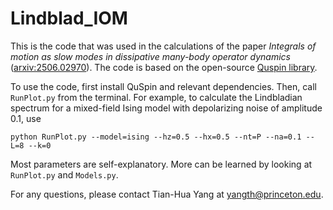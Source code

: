 # Lindblad_IOM

This is the code that was used in the calculations of the paper *Integrals of motion as slow modes in dissipative many-body operator dynamics* ([arxiv:2506.02970](https://arxiv.org/abs/2506.02970)). The code is based on the open-source [Quspin library](https://quspin.github.io/QuSpin/index.html).

To use the code, first install QuSpin and relevant dependencies. Then, call `RunPlot.py` from the terminal. For example, to calculate the Lindbladian spectrum for a mixed-field Ising model with depolarizing noise of amplitude 0.1, use
```
python RunPlot.py --model=ising --hz=0.5 --hx=0.5 --nt=P --na=0.1 --L=8 --k=0
```
Most parameters are self-explanatory. More can be learned by looking at `RunPlot.py` and `Models.py`.

For any questions, please contact Tian-Hua Yang at [yangth@princeton.edu](mailto:yangth@princeton.edu).